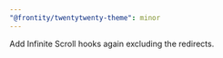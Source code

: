 ```yaml
---
"@frontity/twentytwenty-theme": minor
---
```


Add Infinite Scroll hooks again excluding the redirects.
